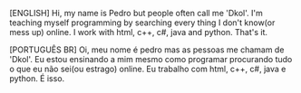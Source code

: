 [ENGLISH]
Hi, my name is Pedro but people often call me 'Dkol'. I'm teaching myself programming by searching every thing I don't know(or mess up) online. I work with html, c++, c#, java and python. That's it.

[PORTUGUÊS BR]
Oi, meu nome é pedro mas as pessoas me chamam de 'Dkol'. Eu estou ensinando a mim mesmo como programar procurando tudo o que eu não sei(ou estrago) online. Eu trabalho com html, c++, c#, java e python. É isso.

<!---
dkooool/dkooool is a ✨ special ✨ repository because its `README.md` (this file) appears on your GitHub profile.
You can click the Preview link to take a look at your changes.
--->
